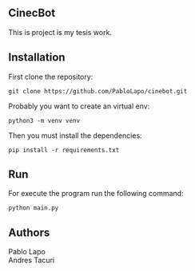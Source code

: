 ## CinecBot
This is project is my tesis work.

## Installation
First clone the repository:
```
git clone https://github.com/PabloLapo/cinebot.git
```
Probably you want to create an virtual env:
```
python3 -m venv venv
```
Then you must install the dependencies:
```
pip install -r requirements.txt
```
## Run
For execute the program run the following command:
```
python main.py
```
## Authors
Pablo Lapo
<br>
Andres Tacuri